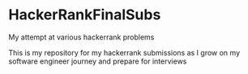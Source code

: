 # HackerRankFinalSubs
My attempt at various hackerrank problems

This is my repository for my hackerrank submissions as I grow on my software engineer journey and prepare for interviews
